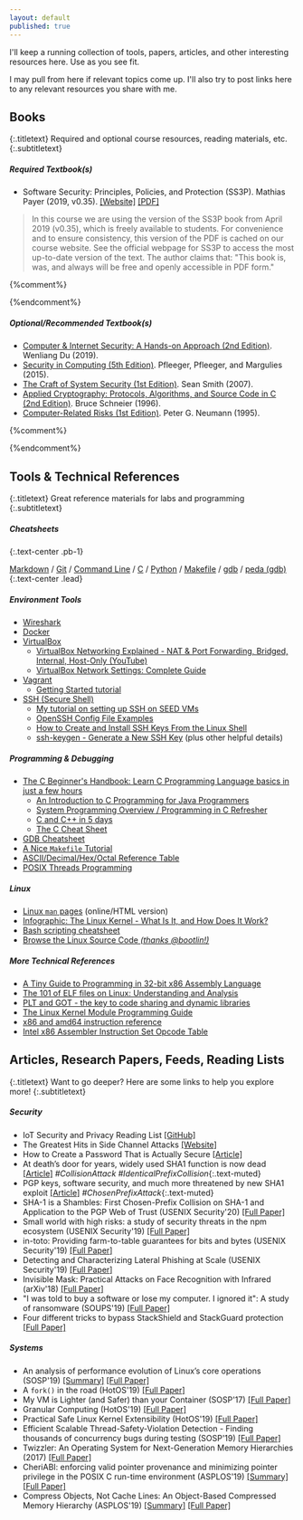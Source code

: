 ```yaml
---
layout: default
published: true
---
```


I'll keep a running collection of tools, papers, articles, and other interesting resources here.
Use as you see fit.

I may pull from here if relevant topics come up.
I'll also try to post links here to any relevant resources you share with me.

## Books
{:.titletext}
Required and optional course resources, reading materials, etc.
{:.subtitletext}

##### Required Textbook(s)
- Software Security: Principles, Policies, and Protection (SS3P). Mathias Payer (2019, v0.35). [[Website]](https://nebelwelt.net/SS3P/) [[PDF]](files/textbook-softsec.pdf)
> In this course we are using the version of the SS3P book from April 2019 (v0.35), which is freely available to students.
> For convenience and to ensure consistency, this version of the PDF is cached on our course website.
> See the official webpage for SS3P to access the most up-to-date version of the text.
> The author claims that: "​This book is, was, and always will be free and openly accessible in PDF form."

{%comment%}
<!-- - [Operating Systems: Internals and Design Principles (9th Edition)](https://www.amazon.com/Operating-Systems-Internals-Design-Principles/dp/0134670957), by William Stallings -->
<!--    - or check out this [eTextbook Version](https://www.chegg.com/textbooks/operating-systems-9th-edition-9780134670959-0134670957) -->
{%endcomment%}

##### Optional/Recommended Textbook(s)

<!-- Security -->
- [Computer & Internet Security: A Hands-on Approach (2nd Edition)](https://www.handsonsecurity.net). Wenliang Du (2019).
- [Security in Computing (5th Edition)](https://www.amazon.com/Security-Computing-5th-Charles-Pfleeger/dp/0134085043/ref=sr_1_1?keywords=Security+in+Computing&qid=1578348388&s=books&sr=1-1). Pfleeger, Pfleeger, and Margulies (2015).
- [The Craft of System Security (1st Edition)](https://www.amazon.com/Craft-System-Security-Sean-Smith/dp/0321434838). Sean Smith (2007).
- [Applied Cryptography: Protocols, Algorithms, and Source Code in C (2nd Edition)](http://www.amazon.com/Applied-Cryptography-Protocols-Algorithms-Source/dp/0471117099/ref=sr_1_1?ie=UTF8&s=books&qid=1233440847&sr=1-1). Bruce Schneier (1996).
- [Computer-Related Risks (1st Edition)](https://www.amazon.com/Computer-Related-Risks-Press-Peter-Neumann/dp/020155805X/ref=sr_1_1?ie=UTF8&s=books&qid=1233440795&sr=1-1). Peter G. Neumann (1995).

{%comment%}
<!-- OS -->
<!-- - [The C Programming Language](https://www.amazon.com/Programming-Language-2nd-Brian-Kernighan/dp/0131103628). Kernighan and Ritchie. -->
<!-- - [Pthreads Programming](https://www.amazon.com/PThreads-Programming-Standard-Multiprocessing-Nutshell/dp/1565921151). Nichols et al. -->
<!-- - [zyBook - Interactive Operating Systems Textbook (v2020)](https://learn.zybooks.com/zybook/MONTANACSCI460PetersFall2020) -->
<!-- - [Operating System Concepts - 8th Edition](https://www.amazon.com/Operating-Concepts-Silberschatz-Abraham-Hardcover-dp-B011DB56OO/dp/B011DB56OO/ref=mt_other?_encoding=UTF8&me=&qid=). Silberschatz, Galvin, Gagne (2011). -->
{%endcomment%}

## Tools & Technical References
{:.titletext}
Great reference materials for labs and programming
{:.subtitletext}

##### Cheatsheets
{:.text-center .pb-1}

[Markdown](https://devhints.io/markdown) /
[Git](https://github.github.com/training-kit/downloads/github-git-cheat-sheet.pdf) /
[Command Line](https://cheatography.com/davechild/cheat-sheets/linux-command-line/) /
[C](./files/read-intro-to-C-for-java-programmers.pdf) /
[Python](https://overapi.com/python) /
[Makefile](https://gist.github.com/evertrol/4b6fd05f3b6be2b331c60638b1af7101) /
[gdb](https://gist.github.com/rkubik/b96c23bd8ed58333de37f2b8cd052c30) /
[peda (gdb)](https://github.com/longld/peda)
{:.text-center .lead}

<!-- [gdb, valgrind, gprof](https://wiki.tiker.net/ToolCheatSheet/) -->

##### Environment Tools
- [Wireshark](https://www.wireshark.org)
- [Docker](https://www.docker.com)
- [VirtualBox](https://www.virtualbox.org)
  - [VirtualBox Networking Explained - NAT & Port Forwarding, Bridged, Internal, Host-Only (YouTube)](https://youtu.be/cDF4X7RmV4Q)
  - [VirtualBox Network Settings: Complete Guide](https://www.nakivo.com/blog/virtualbox-network-setting-guide/)
- [Vagrant](https://www.vagrantup.com)
  - [Getting Started tutorial](https://learn.hashicorp.com/vagrant)
 - [SSH (Secure Shell)](https://www.ssh.com/ssh/)
   - [My tutorial on setting up SSH on SEED VMs](ssh)
   - [OpenSSH Config File Examples](https://www.cyberciti.biz/faq/create-ssh-config-file-on-linux-unix/)
   - [How to Create and Install SSH Keys From the Linux Shell](https://www.howtogeek.com/424510/how-to-create-and-install-ssh-keys-from-the-linux-shell/)
   - [ssh-keygen - Generate a New SSH Key](https://www.ssh.com/ssh/keygen/) (plus other helpful details)

##### Programming & Debugging
- [The C Beginner's Handbook: Learn C Programming Language basics in just a few hours](https://www.freecodecamp.org/news/the-c-beginners-handbook/)
  - [An Introduction to C Programming for Java Programmers]({{site.data.settings.reading}}/read-intro-to-C-for-java-programmers.pdf)
  - [System Programming Overview / Programming in C Refresher](http://www.lysator.liu.se/c/bwk-tutor.html)
  - [C and C++ in 5 days]({{site.data.settings.reading}}/read-C-in-5-days.pdf)
  - [The C Cheat Sheet](files/read-the-C-cheat-sheet.pdf)
- [GDB Cheatsheet](https://darkdust.net/files/GDB%20Cheat%20Sheet.pdf)
- [A Nice `Makefile` Tutorial](https://gist.github.com/isaacs/62a2d1825d04437c6f08)
- [ASCII/Decimal/Hex/Octal Reference Table](https://i.stack.imgur.com/mij6M.jpg)
- [POSIX Threads Programming](https://computing.llnl.gov/tutorials/pthreads/)

##### Linux
- [Linux `man` pages](http://man7.org/linux/man-pages/dir_all_alphabetic.html) (online/HTML version)
- [Infographic: The Linux Kernel - What Is It, and How Does It Work?](https://www.cyberciti.biz/media/new/cms/2017/04/how-does-linux-kernel-works-explained.png)
- [Bash scripting cheatsheet](https://devhints.io/bash)
- [Browse the Linux Source Code *(thanks @bootlin!)*](https://elixir.bootlin.com/linux/latest/source)

##### More Technical References
- [A Tiny Guide to Programming in 32-bit x86 Assembly Language]({{site.data.settings.reading}}/read-tiny-guide-to-x86-assembly.pdf)
- [The 101 of ELF files on Linux: Understanding and Analysis](https://linux-audit.com/elf-binaries-on-linux-understanding-and-analysis/)
- [PLT and GOT - the key to code sharing and dynamic libraries](https://www.technovelty.org/linux/plt-and-got-the-key-to-code-sharing-and-dynamic-libraries.html)
- [The Linux Kernel Module Programming Guide]({{site.data.settings.reading}}/readme-linux-kernel-programming-lkmpg.pdf)
- [x86 and amd64 instruction reference](https://www.felixcloutier.com/x86/)
- [Intel x86 Assembler Instruction Set Opcode Table](http://sparksandflames.com/files/x86InstructionChart.html)

## Articles, Research Papers, Feeds, Reading Lists
{:.titletext}
Want to go deeper? Here are some links to help you explore more!
{:.subtitletext}

##### Security

- IoT Security and Privacy Reading List
  [[GitHub]](https://github.com/Beerkay/IoTResearch)
- The Greatest Hits in Side Channel Attacks
  [[Website]](https://noorsiddiqui.com/greatest-hits-in-sidechannel-attacks/)
- How to Create a Password That is Actually Secure
  [[Article]](https://www.freecodecamp.org/news/actually-secure-passwords/)
- At death’s door for years, widely used SHA1 function is now dead
  [[Article]](https://arstechnica.com/information-technology/2017/02/at-deaths-door-for-years-widely-used-sha1-function-is-now-dead/)
  _#CollisionAttack #IdenticalPrefixCollision_{:.text-muted}
- PGP keys, software security, and much more threatened by new SHA1 exploit
  [[Article]](https://arstechnica.com/information-technology/2020/01/pgp-keys-software-security-and-much-more-threatened-by-new-sha1-exploit/)
  _#ChosenPrefixAttack_{:.text-muted}
- SHA-1 is a Shambles: First Chosen-Prefix Collision on SHA-1 and Application to the PGP Web of Trust (USENIX Security'20)
  [[Full Paper]](https://eprint.iacr.org/2020/014.pdf)
- Small world with high risks: a study of security threats in the npm ecosystem (USENIX Security'19)
  [[Full Paper]](https://www.usenix.org/conference/usenixsecurity19/presentation/zimmerman)
- in-toto: Providing farm-to-table guarantees for bits and bytes (USENIX Security'19)
  [[Full Paper]](https://www.usenix.org/system/files/sec19-torres-arias.pdf)
- Detecting and Characterizing Lateral Phishing at Scale (USENIX Security'19)
  [[Full Paper]](https://www.usenix.org/conference/usenixsecurity19/presentation/ho)
- Invisible Mask: Practical Attacks on Face Recognition with Infrared (arXiv'18)
  [[Full Paper]](https://arxiv.org/abs/1803.04683)
- "I was told to buy a software or lose my computer. I ignored it": A study of ransomware (SOUPS'19)
  [[Full Paper]](https://www.usenix.org/conference/soups2019/presentation/simoiu)
- Four different tricks to bypass StackShield and StackGuard protection
  [[Full Paper]](https://www.cs.purdue.edu/homes/xyzhang/spring07/Papers/defeat-stackguard.pdf)

##### Systems
- An analysis of performance evolution of Linux’s core operations (SOSP'19)
[[Summary]](https://blog.acolyer.org/2019/11/04/an-analysis-of-performance-evolution-of-linuxs-core-operations/)
[[Full Paper]](https://dl.acm.org/doi/10.1145/3341301.3359640)
- A `fork()` in the road (HotOS'19)
[[Full Paper]](https://www.microsoft.com/en-us/research/uploads/prod/2019/04/fork-hotos19.pdf)
- My VM is Lighter (and Safer) than your Container (SOSP'17)
[[Full Paper]](https://dl.acm.org/citation.cfm?id=3132763)
- Granular Computing (HotOS'19)
[[Full Paper]](https://dl.acm.org/citation.cfm?id=3321447)
- Practical Safe Linux Kernel Extensibility (HotOS'19)
[[Full Paper]](https://dl.acm.org/citation.cfm?id=3321429)
- Efficient Scalable Thread-Safety-Violation Detection - Finding thousands of concurrency bugs during testing  (SOSP'19)
[[Full Paper]](https://www.microsoft.com/en-us/research/uploads/prod/2019/09/sosp19-final193.pdf)
- Twizzler: An Operating System for Next-Generation Memory Hierarchies (2017)
[[Full Paper]](https://www.ssrc.ucsc.edu/pub/bittman-ssrctr-17-01.html)
- CheriABI: enforcing valid pointer provenance and minimizing pointer privilege in the POSIX C run-time environment (ASPLOS'19)
[[Summary]](https://blog.acolyer.org/2019/05/28/cheri-abi/)
[[Full Paper]](https://www.cl.cam.ac.uk/research/security/ctsrd/pdfs/201904-asplos-cheriabi.pdf)
- Compress Objects, Not Cache Lines: An Object-Based Compressed Memory Hierarchy (ASPLOS'19)
[[Summary]](https://blog.acolyer.org/2019/05/24/zippads/)
[[Full Paper]](https://people.csail.mit.edu/poantsai/papers/2019.zippads.asplos.pdf)
